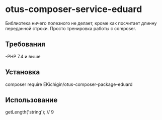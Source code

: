# otus-composer-service-eduard
 Библиотека ничего полезного не делает, кроме как посчитает длинну переданной строки. Просто тренировка работы с composer. 

## Требования

-PHP 7.4 и выше

## Установка

composer require EKichigin/otus-composer-package-eduard

## Использование

<?php

$processor = new stringProcessor();
echo $processor->getLength('string'); // 9
